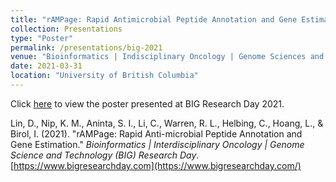 ```yaml
---
title: "rAMPage: Rapid Antimicrobial Peptide Annotation and Gene Estimation"
collection: Presentations
type: "Poster"
permalink: /presentations/big-2021
venue: "Bioinformatics | Indisciplinary Oncology | Genome Sciences and Technology (BIG) Research Day"
date: 2021-03-31
location: "University of British Columbia"
---
```


Click [here](https://github.com/dy-lin/msc-thesis/blob/master/Lin_Diana_BIGX2021.pdf) to view the poster presented at BIG Research Day 2021.

Lin, D., Nip, K. M., Aninta, S. I., Li, C., Warren, R. L., Helbing, C., Hoang, L., & Birol, I. (2021). "rAMPage: Rapid Anti-microbial Peptide Annotation and Gene Estimation." _Bioinformatics \| Interdisciplinary Oncology \| Genome Science and Technology (BIG) Research Day_. [https://www.bigresearchday.com](https://www.bigresearchday.com/)
